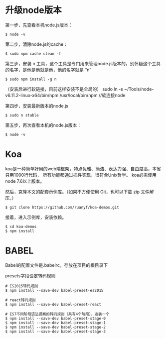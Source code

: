# 升级node版本

第一步，先查看本机node.js版本：

    $ node -v

第二步，清除node.js的cache：

    $ sudo npm cache clean -f

第三步，安装 n 工具，这个工具是专门用来管理node.js版本的，别怀疑这个工具的名字，是他是他就是他，他的名字就是 “n”

    $ sudo npm install -g n
   （安装后进行软链接，目前这样安装不是全局的）
    sudo ln -s ~/Tools/node-v6.11.2-linux-x64/bin/npm /usr/local/bin/npm      //软连接node

第四步，安装最新版本的node.js

    $ sudo n stable

第五步，再次查看本机的node.js版本：

    $ node -v

#  Koa
 koa是一种简单好用的web端框架，特点优雅、简洁、表达力强、自由度高，本省只用1000行代码，
 所有功能都通过插件实现，很符合Unix哲学。
 koa必需使用node 7.6以上版本。

然后，克隆本文的配套示例库。（如果不方便使用 Git，也可以下载 zip 文件解压。）

    $ git clone https://github.com/ruanyf/koa-demos.git

接着，进入示例库，安装依赖。

    $ cd koa-demos
    $ npm install


# BABEL
Babel的配置文件是.babelrc，存放在项目的根目录下

presets字段设定转码规则

    # ES2015转码规则
    $ npm install --save-dev babel-preset-es2015

    # react转码规则
    $ npm install --save-dev babel-preset-react

    # ES7不同阶段语法提案的转码规则（共有4个阶段），选装一个
    $ npm install --save-dev babel-preset-stage-0
    $ npm install --save-dev babel-preset-stage-1
    $ npm install --save-dev babel-preset-stage-2
    $ npm install --save-dev babel-preset-stage-3
























